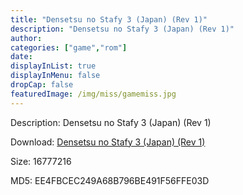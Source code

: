 ```yaml
---
title: "Densetsu no Stafy 3 (Japan) (Rev 1)"
description: "Densetsu no Stafy 3 (Japan) (Rev 1)"
author: 
categories: ["game","rom"]
date: 
displayInList: true
displayInMenu: false
dropCap: false
featuredImage: /img/miss/gamemiss.jpg
---
```


Description: Densetsu no Stafy 3 (Japan) (Rev 1)

Download: <a style="text-decoration:underline;" href="https://mega.nz/#!reBwnQhb!yHM3bNfdyKUcVQO0tQ6IchnwBux82Z3LlTHGRUFLZzc" target = "_blank" rel = "nofollow" > Densetsu no Stafy 3 (Japan) (Rev 1)</a>

Size: 16777216

MD5: EE4FBCEC249A68B796BE491F56FFE03D

